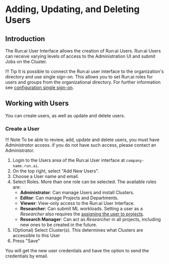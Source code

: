 # Adding, Updating, and Deleting Users

## Introduction

The Run:ai User Interface allows the creation of Run:ai Users. Run:ai Users can receive varying levels of access to the Administration UI and submit Jobs on the Cluster.


!!! Tip
    It is possible to connect the Run:ai user interface to the organization's directory and use single sign-on. This allows you to set Run:ai roles for users and groups from the organizational directory. For further information see [configuration single sign-on](../runai-setup/authentication/sso.md).

## Working with Users

You can create users, as well as update and delete users. 
### Create a User

!!! Note
    To be able to review, add, update and delete users, you must have _Administrator_ access. if you do not have such access, please contact an Administrator. 

1. Login to the Users area of the Run:ai User interface at `company-name.run.ai`.
2. On the top right, select "Add New Users".
3. Choose a User name and email. 
4. Select Roles. More than one role can be selected. The available roles are:
    *  __Administrator__: Can manage Users and install Clusters. 
    *  __Editor__: Can manage Projects and Departments.
    * __Viewer__: View-only access to the Run:ai User Interface.
    * __Researcher__: Can submit ML workloads. Setting a user as a _Researcher_ also requires the [assigning the user to projects](../project-setup/#create-a-new-project.md).
    * __Research Manager__: Can act as _Researcher_ in all projects, including new ones to be created in the future. 
5. (Optional) Select Cluster(s). This determines what Clusters are accessible to this User
6. Press "Save"

You will get the new user credentials and have the option to send the credentials by email. 
